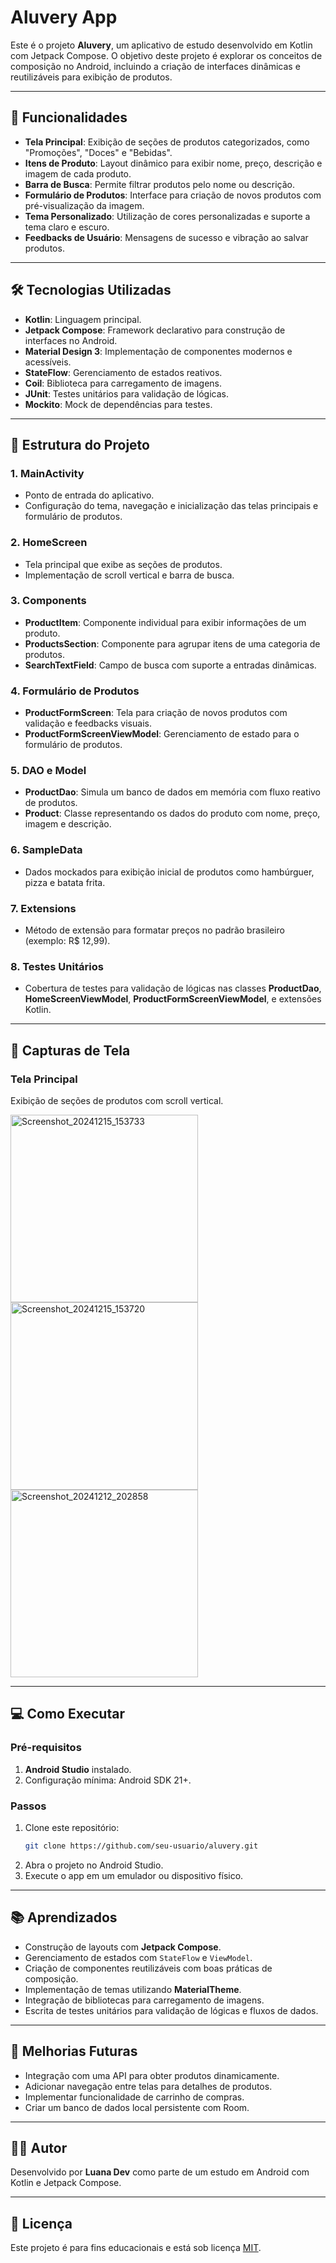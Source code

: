 # Aluvery App

Este é o projeto **Aluvery**, um aplicativo de estudo desenvolvido em Kotlin com Jetpack Compose. O objetivo deste projeto é explorar os conceitos de composição no Android, incluindo a criação de interfaces dinâmicas e reutilizáveis para exibição de produtos.

---

## 🚀 Funcionalidades

- **Tela Principal**: Exibição de seções de produtos categorizados, como "Promoções", "Doces" e "Bebidas".
- **Itens de Produto**: Layout dinâmico para exibir nome, preço, descrição e imagem de cada produto.
- **Barra de Busca**: Permite filtrar produtos pelo nome ou descrição.
- **Formulário de Produtos**: Interface para criação de novos produtos com pré-visualização da imagem.
- **Tema Personalizado**: Utilização de cores personalizadas e suporte a tema claro e escuro.
- **Feedbacks de Usuário**: Mensagens de sucesso e vibração ao salvar produtos.

---

## 🛠️ Tecnologias Utilizadas

- **Kotlin**: Linguagem principal.
- **Jetpack Compose**: Framework declarativo para construção de interfaces no Android.
- **Material Design 3**: Implementação de componentes modernos e acessíveis.
- **StateFlow**: Gerenciamento de estados reativos.
- **Coil**: Biblioteca para carregamento de imagens.
- **JUnit**: Testes unitários para validação de lógicas.
- **Mockito**: Mock de dependências para testes.

---

## 🔧 Estrutura do Projeto

### 1. **MainActivity**
- Ponto de entrada do aplicativo.
- Configuração do tema, navegação e inicialização das telas principais e formulário de produtos.

### 2. **HomeScreen**
- Tela principal que exibe as seções de produtos.
- Implementação de scroll vertical e barra de busca.

### 3. **Components**
- **ProductItem**: Componente individual para exibir informações de um produto.
- **ProductsSection**: Componente para agrupar itens de uma categoria de produtos.
- **SearchTextField**: Campo de busca com suporte a entradas dinâmicas.

### 4. **Formulário de Produtos**
- **ProductFormScreen**: Tela para criação de novos produtos com validação e feedbacks visuais.
- **ProductFormScreenViewModel**: Gerenciamento de estado para o formulário de produtos.

### 5. **DAO e Model**
- **ProductDao**: Simula um banco de dados em memória com fluxo reativo de produtos.
- **Product**: Classe representando os dados do produto com nome, preço, imagem e descrição.

### 6. **SampleData**
- Dados mockados para exibição inicial de produtos como hambúrguer, pizza e batata frita.

### 7. **Extensions**
- Método de extensão para formatar preços no padrão brasileiro (exemplo: R$ 12,99).

### 8. **Testes Unitários**
- Cobertura de testes para validação de lógicas nas classes **ProductDao**, **HomeScreenViewModel**, **ProductFormScreenViewModel**, e extensões Kotlin.

---

## 🎨 Capturas de Tela

### Tela Principal
Exibição de seções de produtos com scroll vertical.

<img src="https://github.com/user-attachments/assets/e2ee134c-f1f7-4dac-b760-935a7131d319" alt="Screenshot_20241215_153733" width="300">

<img src="https://github.com/user-attachments/assets/fe6f6576-5347-4534-8595-e1cdf229b9e1" alt="Screenshot_20241215_153720" width="300">

<img src="https://github.com/user-attachments/assets/ffc71392-ac6b-4ede-a398-5ba864e5d987" alt="Screenshot_20241212_202858" width="300">

---

## 💻 Como Executar

### Pré-requisitos
1. **Android Studio** instalado.
2. Configuração mínima: Android SDK 21+.

### Passos
1. Clone este repositório:
   ```bash
   git clone https://github.com/seu-usuario/aluvery.git
   ```
2. Abra o projeto no Android Studio.
3. Execute o app em um emulador ou dispositivo físico.

---

## 📚 Aprendizados

- Construção de layouts com **Jetpack Compose**.
- Gerenciamento de estados com `StateFlow` e `ViewModel`.
- Criação de componentes reutilizáveis com boas práticas de composição.
- Implementação de temas utilizando **MaterialTheme**.
- Integração de bibliotecas para carregamento de imagens.
- Escrita de testes unitários para validação de lógicas e fluxos de dados.

---

## 🔮 Melhorias Futuras

- Integração com uma API para obter produtos dinamicamente.
- Adicionar navegação entre telas para detalhes de produtos.
- Implementar funcionalidade de carrinho de compras.
- Criar um banco de dados local persistente com Room.

---

## 🧑‍💻 Autor

Desenvolvido por **Luana Dev** como parte de um estudo em Android com Kotlin e Jetpack Compose.

---

## 📝 Licença

Este projeto é para fins educacionais e está sob licença [MIT](https://opensource.org/licenses/MIT).
